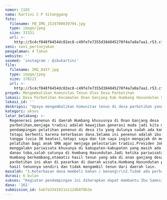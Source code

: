 ```yaml
---
nomor: 1183
nama: Kartini C P Sitanggang
foto:
  filename: FB_IMG_1519700039794.jpg
  type: image/jpeg
  size: 33331
  url: >-
    http://5c4cf848f6454dc02ec8-c49fe7e7355d384845270f4a7a0a7aa1.r53.cf2.rackcdn.com/f5609f70-f1ed-4013-b8a6-06ca6a1fb22c/FB_IMG_1519700039794.jpg
seni: seni_pertunjukan
pengalaman: 4 Tahun
website: ''
sosmed: 'instagram : @ibukartini'
file:
  filename: IMG_8457.jpg
  type: image/jpeg
  size: 178121
  url: >-
    http://5c4cf848f6454dc02ec8-c49fe7e7355d384845270f4a7a0a7aa1.r53.cf2.rackcdn.com/bb74513c-59e7-4cc9-94e5-5703d91e2cc5/IMG_8457.jpg
proyek: Mengembalikan Komunitas Tenun Ulos Desa Parbotihan
lokasi: Desa Parbotihan Kecamatan Onan Ganjang Kab Humbang Hasundutan Sumatera Utara
lokasi_id: ''
deskripsi: "Upaya mengembalikan komunitas tenun di desa parbotihan yang sempat ada namun berhenti karena keterbatasan dana dalam membeli bahan.\r\nIbu samosir sebagai ketua dan pengajar para penenun yang beranggotakan 20 orang masyarakat sekitar,mengutarakan bahwa dia ingin komunitas tenun ini hidup dan berkembang,karena jika hanya dengan bertani tidak akan cukup untuk menghidupi dan menyekolahkan anak karena pertanian kurang menjanjikan. Ibu Samosir berprinsip bahwa kehidupan anak harus lebih baik daripada kehidupan orang tuanya. Saya dan tim akan membantu Ibu Samosir untuk menghidupkan kembali komunitas tenun di desa nya dan melakukan pendampingan dengan menghadirkan tenaga professional.\r\n"
kategori: akses
latar_belakang: >-
  Regenerasi penenun di daerah Humbang khususnya di Onan Ganjang desa
  parbotihan,menjaga tradisi adalah kewajiban generasi muda jadi kita membuat
  pendampingan pelatihan penenun di desa itu yang dulunya sudah ada komunitas
  tetapi berhenti karena keterbasan dana.Selama ini penenun adalah ibu-ibu rumah
  tangga (usia 30 keatas),tetapi saya dan tim saya ingin mengajak dn membuat
  pelatihan bagi anak SMA agar menjaga pelestarian tradisi.Presiden Jokowi sudah
  menggalakn pariwisata khusunya di kabupaten-kabupaten yang masih ada disekitar
  danau toba,salah satunya di Humbang Hasundutan.Jadi ketika pariwisata di
  Humbang berkembang,otomatis hasil tenun yang ada di onan ganjang desa
  parbotihan ini akan di pasarkan di daerah wisata.Humbang Hasundutan punya
  hasil tenunnya sendiri dan tidak mengambil tenun dari daerah lain.  
masalah: "1.Keterbasan dana membeli bahan / benang\r\n2.Tidak ada perhatian dan dukungan dari pemerintah\r\n3.Ketika bahan tidak memadai mereka kembali bertani untuk menambah pemasukan rumah tangga.\r\n4.Mereka menjual hasil tenun hanya sekitaran pasar lokal\r\n5.Sebenarnya beberapa alat sudah ada tetapi keterbasan bahan membuat komunitas ini berhenti\r\n"
durasi: 6 bulan
sukses: "Kegiatan pendampingan ini diharapkan dapat membantu Ibu Samosir dan komunitas nya untuk dapat berkarya dan terus berkembang,sehingga taraf hidup di desa parbotihan semakin meningkat.\r\nSetelah pendampingan selesai diharapkan Ibu Samosir dan komunitas dapat melanjutkan kegiatan menenun nya dalam jangka yang panjang,dikarenakan selain melakukan pendampingan dalam pendanaan saya dan  tim juga akan melakukan pelatihan secara professional dalam hal manajemen penjualan.\r\n"
dana: '161'
submission_id: 5ab7a33d1921a112db8f8b3e
---
```

